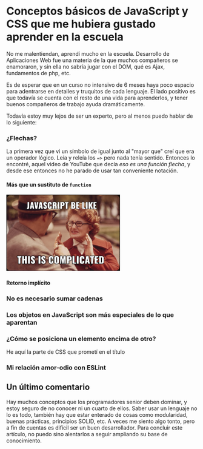 # Conceptos básicos de JavaScript y CSS que me hubiera gustado aprender en la escuela
No me malentiendan, aprendí mucho en la escuela. Desarrollo de Aplicaciones Web fue una materia de la que muchos compañeros se enamoraron, y sin ella no sabría jugar con el DOM, qué es Ajax, fundamentos de php, etc.

Es de esperar que en un curso no intensivo de 6 meses haya poco espacio para adentrarse en detalles y truquitos de cada lenguaje. El lado positivo es que todavía se cuenta con el resto de una vida para aprenderlos, y tener buenos compañeros de trabajo ayuda dramáticamente.

Todavía estoy muy lejos de ser un experto, pero al menos puedo hablar de lo siguiente:

### ¿Flechas?
La primera vez que vi un símbolo de igual junto al "mayor que" creí que era un operador lógico. Leía y releía los `=>` pero nada tenía sentido. Entonces lo encontré, aquel video de YouTube que decía _eso es una función flecha_, y desde ese entonces no he parado de usar tan conveniente notación.
#### Más que un sustituto de `function`
<img src="assets/images/This-is-complicated.jpeg" width="300">

#### Retorno implícito

### No es necesario sumar cadenas

### Los objetos en JavaScript son más especiales de lo que aparentan

### ¿Cómo se posiciona un elemento encima de otro?
He aquí la parte de CSS que prometí en el título

### Mi relación amor-odio con ESLint

## Un último comentario
Hay muchos conceptos que los programadores senior deben dominar, y estoy seguro de no conocer ni un cuarto de ellos. Saber usar un lenguaje no lo es todo, también hay que estar enterado de cosas como modularidad, buenas prácticas, principios SOLID, etc. A veces me siento algo tonto, pero a fin de cuentas es difícil ser un buen desarrollador. Para concluir este artículo, no puedo sino alentarlos a seguir ampliando su base de conocimiento.